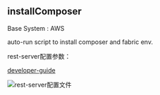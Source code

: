 ## installComposer
Base System : AWS

auto-run script to install composer and fabric env.

rest-server配置参数：

[developer-guide](https://hyperledger.github.io/composer/tutorials/developer-guide.html)

![rest-server配置文件](https://hyperledger.github.io/composer/assets/img/tutorials/developer/composer-rest-server.png)
